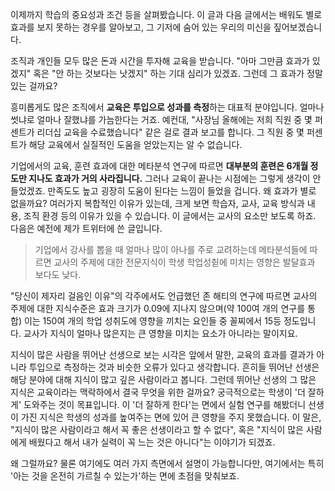 이제까지 학습의 중요성과 조건 등을 살펴봤습니다. 이 글과 다음 글에서는 배워도 별로 효과를 보지 못하는 경우를 알아보고, 그 기저에 숨어 있는 우리의 미신을 짚어보겠습니다. 

조직과 개인들 모두 많은 돈과 시간을 투자해 교육을 받습니다. "아마 그만큼 효과가 있겠지" 혹은 "안 하는 것보다는 낫겠지" 하는 기대 심리가 있겠죠. 그런데 그 효과가 정말 있는 걸까요? 

흥미롭게도 많은 조직에서 **교육은 투입으로 성과를 측정**하는 대표적 분야입니다. 얼마나 썻냐로 얼마나 잘했냐를 가늠한다는 거죠. 예컨대, "사장님 올해에는 저희 직원 중 몇 퍼센트가 리더십 교육을 수료했습니다" 같은 걸로 결과 보고를 합니다. 그 직원 중 몇 퍼센트가 해당 교육에서 실질적인 도움을 얻았는지는 알 수 없습니다. 

기업에서의 교육, 훈련 효과에 대한 메타분석 연구에 따르면 **대부분의 훈련은 6개월 정도만 지나도 효과가 거의 사라집니다.** 그러나 교육이 끝나는 시점에는 그렇게 생각이 안 들었겠죠. 만족도도 높고 굉장히 도움이 된다는 느낌이 들었을 겁니다. 왜 효과가 별로 없을까요? 여러가지 복합적인 이유가 있는데, 크게 보면 학습자, 교사, 교육 방식과 내용, 조직 환경 등의 이유가 있을 수 있습니다. 이 글에서는 교사의 요소만 보도록 하죠. 다음은 예전에 제가 트위터에 쓴 글입니다.

> 기업에서 강사를 뽑을 때 얼마나 많이 아나를 주로 교려하는데 메타분석들에 따르면 교사의 주제에 대한 전문지식이 학생 학업성췯에 미치는 영향은 발달효과 보다도 낮다.

"당신이 제자리 걸음인 이유"의 각주에서도 언급했던 존 해티의 연구에 따르면 교사의 주제에 대한 지식수준은 효과 크기가 0.09에 지나지 않으며(약 100여 개의 연구를 통합) 이는 150여 개의 학업 성취도에 영향을 끼치는 요인들 중 꼴찌에서 15등 정도입니다. 교사가 지식이 얼마나 많은지는 큰 영향을 미치는 요소가 아니라는 말이지요.

지식이 많은 사람을 뛰어난 선생으로 보는 시각은 앞에서 말한, 교육의 효과를 결과가 아니라 투입으로 측정하는 것과 비슷한 오류가 있다고 생각합니다. 흔히들 뛰어난 선생은 해당 분야에 대해 지식이 많고 깊은 사람이라고 봅니다. 그런데 뛰어난 선생의 그 많은 지식은 교육이라는 맥락하에서 결국 무엇을 위한 걸까요? 궁극적으로는 학생이 '더 잘하게' 도와주는 것이 목표입니다. 이 '더 잘하게 한다'는 면에서 실험 연구를 해봤더니 선생이 가진 지식은 학생의 성과를 높여주는 면에 있어 큰 영향을 주지 못했습니다. 이 말은, "지식이 많은 사람이라고 해서 꼭 좋은 선생이라고 할 수 없다", 혹은 "지식이 많은 사람에게 배웠다고 해서 내가 실력이 꼭 느는 것은 아니다"는 이야기가 되겠죠.

왜 그럴까요? 물론 여기에도 여러 가지 측면에서 설명이 가능합니다만, 여기에서는 특히 '아는 것을 온전히 가르칠 수 있는가'하는 면에 초점을 맞춰보죠.